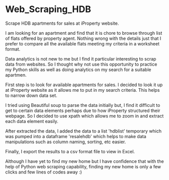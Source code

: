 # Web_Scraping_HDB
Scrape HDB apartments for sales at iProperty website.

I am looking for an apartment and find that it is chore to browse through list of flats offered
by property agent. Nothing wrong with the details just that I prefer to compare all the available
flats meeting my criteria in a worksheet format.

Data analytics is not new to me but I find it particular interesting to scrap data from websites.
So I thought why not use this opportunity to practice my Python skills as well as doing analytics
on my search for a suitable apartmen.

First step is to look for available apartments for sales. I decided to look it up at iProperty
website as it allows me to put in my search criteria. This helps to narrow down data set.

I tried using Beautiful soup to parse the data initially but, I find it difficult to get to certain
data elements perhaps due to how iProperty structured their webpage. So I decided to use xpath 
which allows me to zoom in and extract each data element easily.

After extracted the data, I added the data to a list 'hdblist' temporary which was pumped into 
a dataframe 'resalehdb' which helps to make data manipulations such as column naming, sorting, etc
easier.

Finally, I export the results to a csv format file to view in Excel.

Although I have yet to find my new home but I have confidence that with the help of Python
web scraping capability, finding my new home is only a few clicks and few lines of codes away :)
